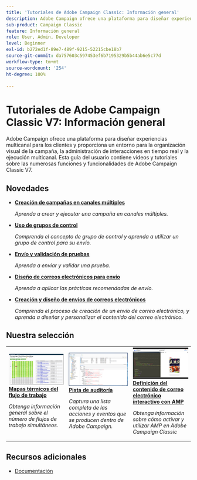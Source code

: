 ```yaml
---
title: 'Tutoriales de Adobe Campaign Classic: Información general'
description: Adobe Campaign ofrece una plataforma para diseñar experiencias multicanal para los clientes y proporciona un entorno para la organización visual de la campaña, la administración de interacciones en tiempo real y la ejecución multicanal. Esta guía del usuario contiene vídeos y tutoriales sobre las numerosas funciones y funcionalidades de Adobe Campaign Standard.
sub-product: Campaign Classic
feature: Información general
role: User, Admin, Developer
level: Beginner
exl-id: b272ed1f-89e7-489f-9215-52215cbe18b7
source-git-commit: da757603c597453ef6b7195329b5b44ab6e5c77d
workflow-type: tm+mt
source-wordcount: '254'
ht-degree: 100%

---
```


# Tutoriales de Adobe Campaign Classic V7: Información general

Adobe Campaign ofrece una plataforma para diseñar experiencias multicanal para los clientes y proporciona un entorno para la organización visual de la campaña, la administración de interacciones en tiempo real y la ejecución multicanal. Esta guía del usuario contiene vídeos y tutoriales sobre las numerosas funciones y funcionalidades de Adobe Campaign Classic V7.

## Novedades

* **[Creación de campañas en canales múltiples](/help/orchestrating-campaigns/cross-channel-campaigns.md)**

   *Aprenda a crear y ejecutar una campaña en canales múltiples.*

* **[Uso de grupos de control](/help/sending-messages/email-channel/use-control-groups.md)**

   *Comprenda el concepto de grupo de control y aprenda a utilizar un grupo de control para su envío.*

* **[Envío y validación de pruebas](/help/sending-messages/email-channel/send-and-validate-proofs.md)**

   *Aprenda a enviar y validar una prueba.*

* **[Diseño de correos electrónicos para envío](/help/sending-messages/email-channel/design-emails-for-deliverability.md)**

   *Aprenda a aplicar las prácticas recomendadas de envío.*

* **[Creación y diseño de envíos de correos electrónicos](/help/sending-messages/email-channel/create-and-design-email-deliveries.md)**

   *Comprenda el proceso de creación de un envío de correo electrónico, y aprenda a diseñar y personalizar el contenido del correo electrónico.*


## Nuestra selección

<table>
<tr>
  <td>
    <a href="./monitoring-campaign-classic/workflow-heatmap.md">
      <img alt="Mapas térmicos de los flujos de trabajo (vídeo)" src="./assets/workflow-heatmap.png"/>
    </a>
    <div>
      <a href="./monitoring-campaign-classic/workflow-heatmap.md">
    <strong>Mapas térmicos del flujo de trabajo</strong>
    </a>
    </div>
    <p>
    <em>Obtenga información general sobre el número de flujos de trabajo simultáneos.</em>
    <p>
  </td>
   <td>
    <a href="./monitoring-campaign-classic/audit-trail.md">
      <img alt="Pista de auditoría (vídeo)" src="./assets/acc-audit-trail-thumb.png" />
    </a>
    <div>
      <a href="./monitoring-campaign-classic/audit-trail.md">
    <strong>Pista de auditoría</strong>
    </a>
    </div> 
    <p>
    <em>Captura una lista completa de las acciones y eventos que se producen dentro de Adobe Campaign.</em>
    <p>
  </td>
  <td>
    <a href="./sending-messages/email-channel/defining-interactive-email-content-with-amp.md">
      <img alt="Definición del contenido de correo electrónico interactivo con AMP (vídeo)" src="./assets/29940.png" />
    </a>
    <div>
      <a href="./sending-messages/email-channel/defining-interactive-email-content-with-amp.md">
    <strong>Definición del contenido de correo electrónico interactivo con AMP</strong>
    </a>
    </div>
    <p>
    <em>Obtenga información sobre cómo activar y utilizar AMP en Adobe Campaign Classic </em>
    <p>
  </td>
</tr>
</table>

## Recursos adicionales

* [Documentación](https://docs.adobe.com/content/help/es-ES/campaign-classic/using/getting-started/starting-with-adobe-campaign/about-adobe-campaign-classic.html)
